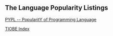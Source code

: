 
## The Language Popularity Listings

[PYPL -- PopularitY of Programming Language](https://pypl.github.io/PYPL.html)

[TIOBE Index](https://www.tiobe.com/tiobe-index/)

